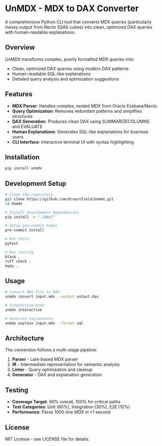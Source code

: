 # UnMDX - MDX to DAX Converter

A comprehensive Python CLI tool that converts MDX queries (particularly messy output from Necto SSAS cubes) into clean, optimized DAX queries with human-readable explanations.

## Overview

UnMDX transforms complex, poorly formatted MDX queries into:
- Clean, optimized DAX queries using modern DAX patterns
- Human-readable SQL-like explanations 
- Detailed query analysis and optimization suggestions

## Features

- **MDX Parser**: Handles complex, nested MDX from Oracle Essbase/Necto
- **Query Optimization**: Removes redundant patterns and simplifies structures
- **DAX Generation**: Produces clean DAX using SUMMARIZECOLUMNS and EVALUATE
- **Human Explanations**: Generates SQL-like explanations for business users
- **CLI Interface**: Interactive terminal UI with syntax highlighting

## Installation

```bash
pip install unmdx
```

## Development Setup

```bash
# Clone the repository
git clone https://github.com/druarnfield/Unmdx.git
cd Unmdx

# Install development dependencies
pip install -e ".[dev]"

# Setup pre-commit hooks
pre-commit install

# Run tests
pytest

# Run linting
black .
ruff check .
mypy .
```

## Usage

```bash
# Convert MDX file to DAX
unmdx convert input.mdx --output output.dax

# Interactive mode
unmdx interactive

# Generate explanation
unmdx explain input.mdx --format sql
```

## Architecture

The conversion follows a multi-stage pipeline:

1. **Parser** - Lark-based MDX parser
2. **IR** - Intermediate representation for semantic analysis
3. **Linter** - Query optimization and cleanup
4. **Generator** - DAX and explanation generation

## Testing

- **Coverage Target**: 90% overall, 100% for critical paths
- **Test Categories**: Unit (60%), Integration (30%), E2E (10%)
- **Performance**: Parse 1000-line MDX in <1 second

## License

MIT License - see LICENSE file for details.
